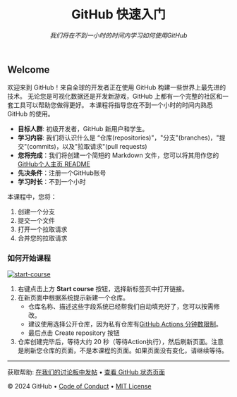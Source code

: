 <header>

<!--
  <<< Author notes: Course header >>>
  Include a 1280×640 image, course title in sentence case, and a concise description in emphasis.
  In your repository settings: enable template repository, add your 1280×640 social image, auto delete head branches.
  Add your open source license, GitHub uses MIT license.
-->

# GitHub 快速入门

_我们将在不到一小时的时间内学习如何使用GitHub_

</header>

<!--
  <<< Author notes: Course start >>>
  Include start button, a note about Actions minutes,
  and tell the learner why they should take the course.
-->

## Welcome

欢迎来到 GitHub！来自全球的开发者正在使用 GitHub 构建一些世界上最先进的技术。 无论您是可视化数据还是开发新游戏，GitHub 上都有一个完整的社区和一套工具可以帮助您做得更好。 本课程将指导您在不到一个小时的时间内熟悉 GitHub 的使用。

- **目标人群**: 初级开发者，GitHub 新用户和学生。
- **学习内容**: 我们将认识什么是 “仓库(repositories)"，"分支"(branches)，"提交"(commits)，以及"拉取请求"(pull requests)
- **您将完成**：我们将创建一个简短的 Markdown 文件，您可以将其用作您的[GitHub个人主页 README](https://docs.github.com/account-and-profile/setting-up-and-managing-your-github-profile/customizing-your-profile/managing-your-profile-readme)
- **先决条件**：注册一个GitHub账号
- **学习时长**：不到一个小时

本课程中，您将：

1. 创建一个分支
2. 提交一个文件
3. 打开一个拉取请求
4. 合并您的拉取请求

### 如何开始课程

<!-- For start course, run in JavaScript:
'https://github.com/new?' + new URLSearchParams({
  template_owner: 'skills',
  template_name: 'introduction-to-github',
  owner: '@me',
  name: 'skills-introduction-to-github',
  description: 'My clone repository',
  visibility: 'public',
}).toString()
-->

[![start-course](https://user-images.githubusercontent.com/1221423/235727646-4a590299-ffe5-480d-8cd5-8194ea184546.svg)](https://github.com/new?template_owner=github-china&template_name=introduction-to-github&owner=%40me&name=skills-introduction-to-github&description=My+clone+repository&visibility=public)

1. 右键点击上方 **Start course** 按钮，选择新标签页中打开链接。
2. 在新页面中根据系统提示新建一个仓库。
   - 仓库名称、描述这些字段系统已经帮我们自动填充好了，您可以按需修改。
   - 建议使用选择公开仓库，因为私有仓库有[GitHub Actions 分钟数限制](https://docs.github.com/en/billing/managing-billing-for-github-actions/about-billing-for-github-actions)。
   - 最后点击 Create repository 按钮
3. 仓库创建完毕后，等待大约 20 秒（等待Action执行），然后刷新页面。注意是刷新您仓库的页面，不是本课程的页面。如果页面没有变化，请继续等待。


<footer>

<!--
  <<< Author notes: Footer >>>
  Add a link to get support, GitHub status page, code of conduct, license link.
-->

---

获取帮助: [在我们的讨论板中发帖](https://github.com/orgs/skills/discussions/categories/introduction-to-github) &bull; [查看 GitHub 状态页面](https://www.githubstatus.com/)

&copy; 2024 GitHub &bull; [Code of Conduct](https://www.contributor-covenant.org/version/2/1/code_of_conduct/code_of_conduct.md) &bull; [MIT License](https://gh.io/mit)

</footer>
